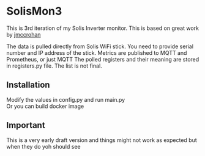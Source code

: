 # SolisMon3

This is 3rd iteration of my Solis Inverter monitor. 
This is based on great work by [jmccrohan](https://github.com/jmccrohan/pysolarmanv5)

The data is pulled directly from Solis WiFi stick. You need to provide serial number and IP address of the stick.
Metrics are published to MQTT and Prometheus, or just MQTT
The polled registers and their meaning are stored in registers.py file. The list is not final. 

## Installation
Modify the values in config.py and run main.py  
Or you can build docker image

## Important
This is a very early draft version and things might not work as expected but when they do yoh should see 